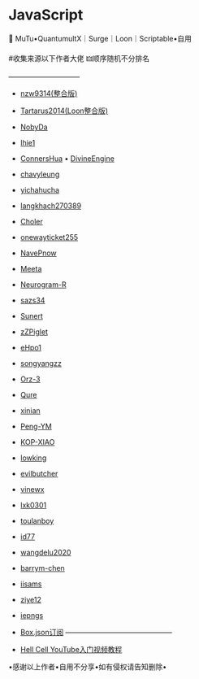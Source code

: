 # JavaScript
🐲 MuTu•QuantumultX｜Surge｜Loon｜Scriptable•自用

#收集来源以下作者大佬
🜲顺序随机不分排名

——————————

* [nzw9314(整合版)](https://github.com/nzw9314/QuantumultX.git)  

* [Tartarus2014(Loon整合版)](https://github.com/Tartarus2014)

* [NobyDa](https://github.com/NobyDa)

* [lhie1](https://github.com/lhie1)

* [ConnersHua](https://github.com/ConnersHua)  •  [DivineEngine](https://github.com/DivineEngine/Profiles/tree/master)

* [chavyleung](https://github.com/chavyleung)

* [yichahucha](https://github.com/yichahucha)

* [langkhach270389](https://github.com/langkhach270389)

* [Choler](https://github.com/Choler)

* [onewayticket255](https://github.com/onewayticket255)

* [NavePnow](https://github.com/NavePnow)

* [Meeta](https://github.com/MeetaGit)

* [Neurogram-R](https://github.com/Neurogram-R)

* [sazs34](https://github.com/sazs34)

* [Sunert](https://github.com/Sunert/Scripts)

* [zZPiglet](https://github.com/zZPiglet/Task.git)

* [eHpo1](https://github.com/eHpo1/Rules)

* [songyangzz](https://github.com/songyangzz/QuantumultX.git)

* [Orz-3](https://github.com/Orz-3/mini)

* [Qure](https://github.com/Koolson/Qure) 

* [xinian](https://github.com/58xinian/icon)

* [Peng-YM](https://github.com/Peng-YM/QuanX)

* [KOP-XIAO](https://github.com/KOP-XIAO/QuantumultX)

* [lowking](https://github.com/lowking/Scripts)

* [evilbutcher](https://github.com/evilbutcher/Quantumult_X/tree/master)

* [vinewx](https://ooxx.be/js/)

* [lxk0301](https://gitee.com/lxk0301/scripts/)

* [toulanboy](https://github.com/toulanboy/scripts)

* [id77](https://github.com/id77/QuantumultX/tree/master)

* [wangdelu2020](https://github.com/wangdelu2020)

* [barrym-chen](https://github.com/barrym-chen/Script)

* [iisams](https://github.com/iisams/Scripts)

* [ziye12](https://github.com/ziye12/JavaScript)

* [iepngs](https://github.com/iepngs/Script)

* [Box.json订阅](https://chavyleung.gitbook.io/boxjs/awesome/subscriptions)
 ———————————————
* [Hell Cell YouTube入门视频教程](https://bit.ly/HellCellYouTube)


           
 •感谢以上作者•自用不分享•如有侵权请告知删除•
